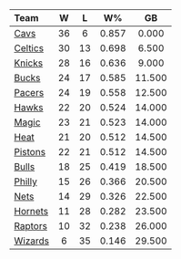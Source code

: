 | Team                            |  W  |  L  |  W%   |   GB   |
|:--------------------------------|:---:|:---:|:-----:|:------:|
| [Cavs](/r/clevelandcavs)        | 36  |  6  | 0.857 | 0.000  |
| [Celtics](/r/bostonceltics)     | 30  | 13  | 0.698 | 6.500  |
| [Knicks](/r/NYKnicks)           | 28  | 16  | 0.636 | 9.000  |
| [Bucks](/r/MkeBucks)            | 24  | 17  | 0.585 | 11.500 |
| [Pacers](/r/pacers)             | 24  | 19  | 0.558 | 12.500 |
| [Hawks](/r/AtlantaHawks)        | 22  | 20  | 0.524 | 14.000 |
| [Magic](/r/OrlandoMagic)        | 23  | 21  | 0.523 | 14.000 |
| [Heat](/r/heat)                 | 21  | 20  | 0.512 | 14.500 |
| [Pistons](/r/DetroitPistons)    | 22  | 21  | 0.512 | 14.500 |
| [Bulls](/r/chicagobulls)        | 18  | 25  | 0.419 | 18.500 |
| [Philly](/r/sixers)             | 15  | 26  | 0.366 | 20.500 |
| [Nets](/r/GoNets)               | 14  | 29  | 0.326 | 22.500 |
| [Hornets](/r/CharlotteHornets)  | 11  | 28  | 0.282 | 23.500 |
| [Raptors](/r/torontoraptors)    | 10  | 32  | 0.238 | 26.000 |
| [Wizards](/r/washingtonwizards) |  6  | 35  | 0.146 | 29.500 |